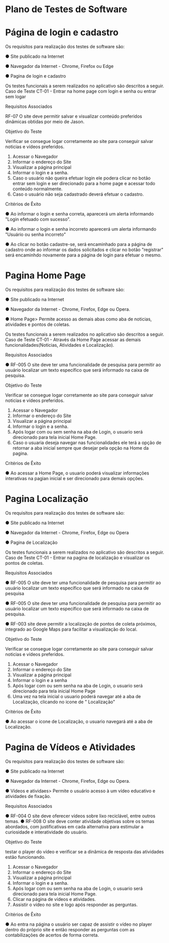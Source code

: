 # Plano de Testes de Software


# Página de login e cadastro

Os requisitos para realização dos testes de software são:

● Site publicado na Internet

● Navegador da Internet - Chrome, Firefox ou Edge

● Pagina de login e cadastro 


Os testes funcionais a serem realizados no aplicativo são descritos a seguir.
Caso de Teste CT-01 - Entrar na home page com login e senha ou entrar sem logar

Requisitos Associados

RF-07	O site deve permitir salvar e visualizar conteúdo preferidos
dinâmicas obtidas por meio de Jason.

Objetivo do Teste

Verificar se consegue logar corretamente ao site para conseguir salvar noticias e vídeos preferidos.

1) Acessar o Navegador
2) Informar o endereço do Site
3) Visualizar a página principal
4) Informar o login e a senha.
5) Caso o usuário não queira efetuar login ele podera clicar no botão entrar sem login e ser direcionado para a home page e acessar todo conteúdo normalmente.
6) Caso o usuário não seja cadastrado deverá efetuar o cadastro.

Critérios de Êxito

● Ao informar o login e senha correta, aparecerá um alerta informando  "Login efetuado com sucesso".

● Ao informar o login e senha incorreto aparecerá um alerta informando "Usuário ou senha incorreto"

● Ao clicar no botão cadastre-se, será encaminhado para a página de cadastro onde ao informar os dados solicitados e clicar no botão "registrar" será encaminhdo novamente para a página de login para efetuar o mesmo.


# Pagina Home Page

 Os requisitos para realização dos testes de software são:

● Site publicado na Internet

● Navegador da Internet - Chrome, Firefox, Edge ou Opera.

● Home Page> Permite acesso as demais abas como aba de noticias, atividades e pontos de coletas.


Os testes funcionais a serem realizados no aplicativo são descritos a seguir.
Caso de Teste CT-01 - Através da Home Page acessar as demais funcionalidades(Noticias, Atividades e Localização).

Requisitos Associados

● RF-005 O site deve ter uma funcionalidade de pesquisa para permitir ao
usuário localizar um texto específico que será informado na caixa
de pesquisa.

Objetivo do Teste

Verificar se consegue logar corretamente ao site para conseguir salvar noticias e vídeos preferidos.

1) Acessar o Navegador
2) Informar o endereço do Site
3) Visualizar a página principal
4) Informar o login e a senha.
5) Após logar com ou sem senha na aba de Login, o usuario será direcionado para tela inicial Home Page.
6) Caso o usuaria deseja navegar nas funcionalidades ele terá a opção de retornar a aba inicial sempre que desejar pela opção na Home da pagina.

Critérios de Êxito

● Ao acessar a Home Page, o usuario poderá visualizar informações interativas na pagian inicial e ser direcionado para demais opções.


# Pagina Localização

Os requisitos para realização dos testes de software são:

● Site publicado na Internet

● Navegador da Internet - Chrome, Firefox, Edge ou Opera

● Pagina de Localização


Os testes funcionais a serem realizados no aplicativo são descritos a seguir.
Caso de Teste CT-01 - Entrar na pagina de localização e visualizar os pontos de coletas.

Requisitos Associados

● RF-005 O site deve ter uma funcionalidade de pesquisa para permitir ao
usuário localizar um texto específico que será informado na caixa
de pesquisa

● RF-005 O site deve ter uma funcionalidade de pesquisa para permitir ao
usuário localizar um texto específico que será informado na caixa
de pesquisa.

● RF-003 site deve permitir a localização de pontos de coleta próximos,
integrado ao Google Maps para facilitar a visualização do local.

Objetivo do Teste

Verificar se consegue logar corretamente ao site para conseguir salvar noticias e vídeos preferidos.

1) Acessar o Navegador
2) Informar o endereço do Site
3) Visualizar a página principal
4) Informar o login e a senha
5) Após logar com ou sem senha na aba de Login, o usuario será direcionado para tela inicial Home Page
6) Uma vez na tela inicial o usuario poderá navegar até a aba de Localização, clicando no icone de " Localização"


Critérios de Êxito

● Ao acessar o icone de Localização, o usuario navegará até a aba de Localização.


# Pagina de Vídeos e Atividades

 Os requisitos para realização dos testes de software são:

● Site publicado na Internet

● Navegador da Internet - Chrome, Firefox, Edge ou Opera.

● Vídeos e atividaes> Permite o usuário acesso à um vídeo educativo e atividades de fixação.

Requisitos Associados

● RF-004	O site deve oferecer vídeos sobre lixo reciclável, entre outros temas.
● RF-008	O site deve conter atividade objetivas sobre os temas abordados, com justificativas em cada alternativa para estimular a curiosidade e interatividade do usuário.

Objetivo do Teste

testar o player do vídeo e verificar se a dinâmica de resposta das atividades estão funcionando.

1) Acessar o Navegador
2) Informar o endereço do Site
3) Visualizar a página principal
4) Informar o login e a senha.
5) Após logar com ou sem senha na aba de Login, o usuario será direcionado para tela inicial Home Page.
6) Clicar na página de vídeos e atividades.
7) Assistir o vídeo no site e logo após responder as perguntas.

Critérios de Êxito

● Ao entra na página o usuário ser capaz de assistir o vídeo no player dentro do próprio site e então responder as perguntas com as contabilizações de acertos de forma correta.




